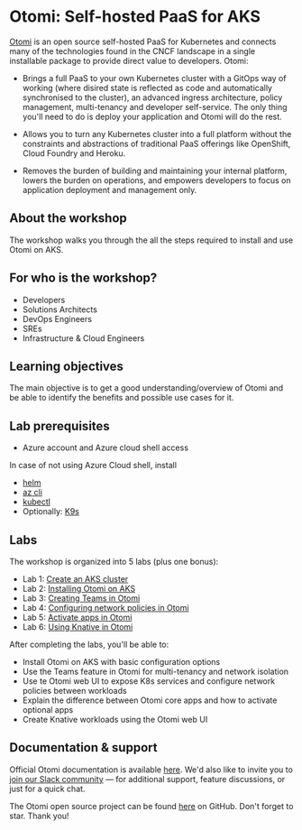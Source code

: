 # Otomi: Self-hosted PaaS for AKS

[Otomi](https://otomi.io/) is an open source self-hosted PaaS for Kubernetes and connects many of the technologies found in the CNCF landscape in a single installable package to provide direct value to developers. Otomi:

- Brings a full PaaS to your own Kubernetes cluster with a GitOps way of working (where disired state is reflected as code and automatically synchronised to the cluster), an advanced ingress architecture, policy management, multi-tenancy and developer self-service. The only thing you'll need to do is deploy your application and Otomi will do the rest.

- Allows you to turn any Kubernetes cluster into a full platform without the constraints and abstractions of traditional PaaS offerings like OpenShift, Cloud Foundry and Heroku.

- Removes the burden of building and maintaining your internal platform, lowers the burden on operations, and empowers developers to focus on application deployment and management only.

## About the workshop

The workshop walks you through the all the steps required to install and use Otomi on AKS.

##  For who is the workshop?

- Developers
- Solutions Architects
- DevOps Engineers
- SREs
- Infrastructure & Cloud Engineers

## Learning objectives

The main objective is to get a good understanding/overview of Otomi and be able to identify the benefits and possible use cases for it.

## Lab prerequisites

- Azure account and Azure cloud shell access

In case of not using Azure Cloud shell, install

- [helm](https://helm.sh/docs/intro/install/)
- [az cli](https://docs.microsoft.com/en-us/cli/azure/install-azure-cli)
- [kubectl](https://kubernetes.io/docs/tasks/tools/)
- Optionally: [K9s](https://kubernetes.io/docs/tasks/tools/)

## Labs

The workshop is organized into 5 labs (plus one bonus):

- Lab 1: [Create an AKS cluster](1_create_aks_cluster/README.md)
- Lab 2: [Installing Otomi on AKS](2_install_otomi/README.md)
- Lab 3: [Creating Teams in Otomi](3_create_team/README.md)
- Lab 4: [Configuring network policies in Otomi](4_netpols/README.md)
- Lab 5: [Activate apps in Otomi](5_activate_apps/README.md)
- Lab 6: [Using Knative in Otomi](6_knative/README.md)

After completing the labs, you'll be able to:

- Install Otomi on AKS with basic configuration options
- Use the Teams feature in Otomi for multi-tenancy and network isolation
- Use te Otomi web UI to expose K8s services and configure network policies between workloads
- Explain the difference between Otomi core apps and how to activate optional apps
- Create Knative workloads using the Otomi web UI

## Documentation & support

Official Otomi documentation is available [here](https://otomi.io). We'd also like to invite you to [join our Slack community](https://otomi.slack.com/join/shared_invite/zt-12h11e8aa-6po4NWhhpMXxT~nffDsYqA#/shared-invite/email) — for additional support, feature discussions, or just for a quick chat.

The Otomi open source project can be found [here](https://github.com/redkubes/otomi-core) on GitHub. Don't forget to star. Thank you!
